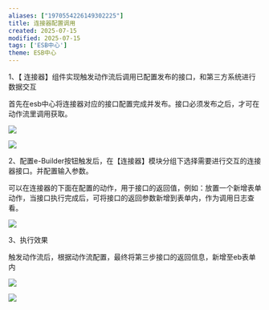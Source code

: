 ```yaml
---
aliases: ["1970554226149302225"]
title: 连接器配置调用
created: 2025-07-15
modified: 2025-07-15
tags: ['ESB中心']
theme: ESB中心
---
```


1、【 连接器】组件实现触发动作流后调用已配置发布的接口，和第三方系统进行数据交互

首先在esb中心将连接器对应的接口配置完成并发布。接口必须发布之后，才可在动作流里调用获取。

![](f81b5b7ab93dc062d97fe3dee23f1fbe.jpg)

![](4e36a8d97c7e052b0edc924a0e9df67c.jpg)

2、配置e-Builder按钮触发后，在【连接器】模块分组下选择需要进行交互的连接器接口。并配置输入参数。

可以在连接器的下面在配置的动作，用于接口的返回值，例如：放置一个新增表单动作，当接口执行完成后，可将接口的返回参数新增到表单内，作为调用日志查看。

![](e886b9a66082cf8ffda8a610b79b47dd.jpg)

3、执行效果

触发动作流后，根据动作流配置，最终将第三步接口的返回信息，新增至eb表单内

![](37d803b2e92806a78ddab0efa5e478ca.jpg)

![](160850faa51f5c8c9778810a95384a28.jpg)